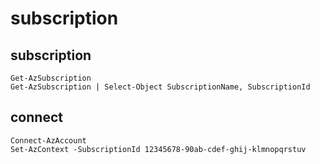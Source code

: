 # subscription

## subscription
```
Get-AzSubscription
Get-AzSubscription | Select-Object SubscriptionName, SubscriptionId
```


## connect
```
Connect-AzAccount
Set-AzContext -SubscriptionId 12345678-90ab-cdef-ghij-klmnopqrstuv
```
